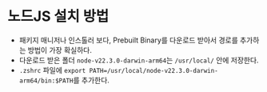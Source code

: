 # 노드JS 설치 방법
- 패키지 매니저나 인스톨러 보다, Prebuilt Binary를 다운로드 받아서 경로를 추가하는 방법이 가장 확실하다.
- 다운로드 받은 폴더 `node-v22.3.0-darwin-arm64`는 `/usr/local/` 안에 저장한다.
- `.zshrc` 파일에 `export PATH=/usr/local/node-v22.3.0-darwin-arm64/bin:$PATH`를 추가한다.